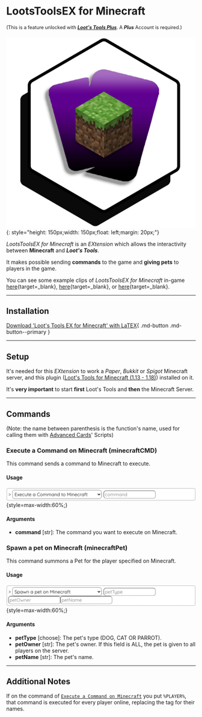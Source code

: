 # LootsToolsEX for Minecraft

<sup style="font-size: 90%">(This is a feature unlocked with [***Loot's Tools Plus***](../../plus). A ***Plus*** Account is required.)</sup>

![TwitchEX](img/MinecraftEX.png){: style="height: 150px;width: 150px;float: left;margin: 20px;"}

*LootsToolsEX for Minecraft* is an *EXtension* which allows the interactivity between **Minecraft** and ***Loot's Tools***.

It makes possible sending **commands** to the game and **giving pets** to players in the game.

You can see some example clips of *LootsToolsEX for Minecraft* in-game [here](https://www.youtube.com/watch?v=BqhNUN1Ft6w){target=_blank}, [here](https://www.youtube.com/watch?v=LNAmppbpLXA){target=_blank}, or [here](https://www.youtube.com/watch?v=LBEQGj77ftQ){target=_blank}.

---

## Installation

[Download 'Loot's Tools EX for Minecraft' with LaTEX](ltex://download/minecraftEX){ .md-button .md-button--primary }

---

## Setup

It's needed for this *EXtension* to work a *Paper*, *Bukkit* or *Spigot* Minecraft server, and this plugin ([Loot's Tools for Minecraft (1.13 - 1.18)](https://www.spigotmc.org/resources/loots-tools-for-minecraft.99127/)) installed on it.

It's **very important** to start **first** Loot's Tools and **then** the Minecraft Server.

---

## Commands

(Note: the name between parenthesis is the function's name, used for calling them with [Advanced Cards](../../cards/advCards)' Scripts)

### Execute a Command on Minecraft (minecraftCMD)

This command sends a command to Minecraft to execute.

#### Usage

![Usage](img/minecraftCMDUsage.png){style=max-width:60%;}

#### Arguments

- **command** [str]: The command you want to execute on Minecraft.

### Spawn a pet on Minecraft (minecraftPet)

This command summons a Pet for the player specified on Minecraft.

#### Usage

![Usage](img/minecraftPetUsage.png){style=max-width:60%;}

#### Arguments

- **petType** [choose]: The pet's type (DOG, CAT OR PARROT).
- **petOwner** [str]: The pet's owner. If this field is ALL, the pet is given to all players on the server.
- **petName** [str]: The pet's name.

---

## Additional Notes

If on the command of [```Execute a Command on Minecraft```](#execute-a-command-on-minecraft-minecraftcmd) you put ```%PLAYER%```, that command is executed for every player online, replacing the tag for their names.
